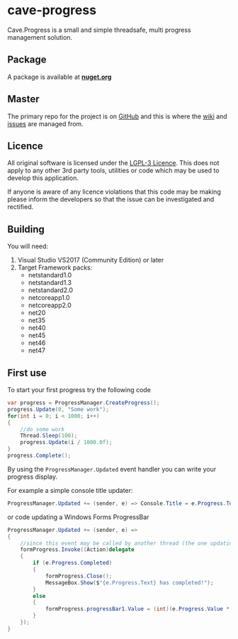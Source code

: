 # cave-progress

Cave.Progress is a small and simple threadsafe, multi progress management solution.

## Package

A package is available at [**nuget.org**](https://www.nuget.org/packages/Cave.Progress)

## Master

The primary repo for the project is on [GitHub](https://github.com/Dingsd4/cave-progress) and this is where the [wiki](https://github.com/Dingsd4/cave-progress/wiki) and [issues](https://github.com/Dingsd4/cave-progress/issues) are managed from.

## Licence

All original software is licensed under the [LGPL-3 Licence](https://github.com/Dingsd4/cave-progress/blob/master/LICENSE). This does not apply to any other 3rd party tools, utilities or code which may be used to develop this application.

If anyone is aware of any licence violations that this code may be making please inform the developers so that the issue can be investigated and rectified.

## Building

You will need:

1. Visual Studio VS2017 (Community Edition) or later
2. Target Framework packs:
    * netstandard1.0
    * netstandard1.3
    * netstandard2.0
    * netcoreapp1.0
    * netcoreapp2.0
    * net20
    * net35
    * net40
    * net45
    * net46
    * net47

## First use

To start your first progress try the following code

```csharp
var progress = ProgressManager.CreateProgress();
progress.Update(0, "Some work");
for(int i = 0; i < 1000; i++)
{
    //do some work
    Thread.Sleep(100);
    progress.Update(i / 1000.0f);
}
progress.Complete();
```

By using the ```ProgressManager.Updated``` event handler you can write your progress display.

For example a simple console title updater:

```csharp
ProgressManager.Updated += (sender, e) => Console.Title = e.Progress.ToString();
```

or code updating a Windows Forms ProgressBar

```csharp
ProgressManager.Updated += (sender, e) =>
{
    //since this event may be called by another thread (the one updating the progress) we need to invoke
    formProgress.Invoke((Action)delegate
    {
        if (e.Progress.Completed)
        {
            formProgress.Close();
            MessageBox.Show($"{e.Progress.Text} has completed!");
        }
        else
        {
            formProgress.progressBar1.Value = (int)(e.Progress.Value * 100);
        }
    });
}
```
